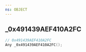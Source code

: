```yaml
---
ns: OBJECT
---
```

## _0x491439AEF410A2FC

```c
// 0x491439AEF410A2FC
Any _0x491439AEF410A2FC();
```

